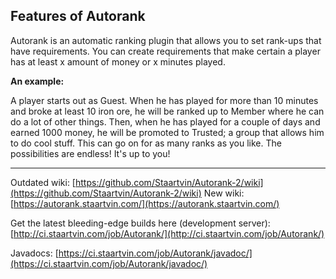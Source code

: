 
## Features of Autorank

Autorank is an automatic ranking plugin that allows you to set rank-ups that have requirements. You can create requirements that make certain a player has at least x amount of money or x minutes played.

**An example:**

A player starts out as Guest. When he has played for more than 10 minutes and broke at least 10 iron ore, he will be ranked up to Member where he can do a lot of other things. Then, when he has played for a couple of days and earned 1000 money, he will be promoted to Trusted; a group that allows him to do cool stuff. This can go on for as many ranks as you like. The possibilities are endless! It's up to you!

------------------

Outdated wiki: [https://github.com/Staartvin/Autorank-2/wiki](https://github.com/Staartvin/Autorank-2/wiki)
New wiki: [https://autorank.staartvin.com/](https://autorank.staartvin.com/)

Get the latest bleeding-edge builds here \(development server\): [http://ci.staartvin.com/job/Autorank/](http://ci.staartvin.com/job/Autorank/)

Javadocs: [https://ci.staartvin.com/job/Autorank/javadoc/](https://ci.staartvin.com/job/Autorank/javadoc/)

